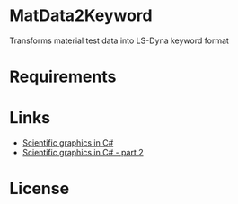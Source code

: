 MatData2Keyword
===============

Transforms material test data into LS-Dyna keyword format

# Requirements

# Links

* [Scientific graphics in C#](http://solarianprogrammer.com/2011/10/06/2d-scientific-graphics-in-c/)
* [Scientific graphics in C# - part 2](http://solarianprogrammer.com/2011/10/09/scientific-graphics-in-c-part-2/)

# License